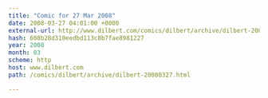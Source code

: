 ```yaml
---
title: "Comic for 27 Mar 2008"
date: 2008-03-27 04:01:00 +0000
external-url: http://www.dilbert.com/comics/dilbert/archive/dilbert-20080327.html
hash: 608b28d310eedbd113c8b7fae8981227
year: 2008
month: 03
scheme: http
host: www.dilbert.com
path: /comics/dilbert/archive/dilbert-20080327.html

---
```



